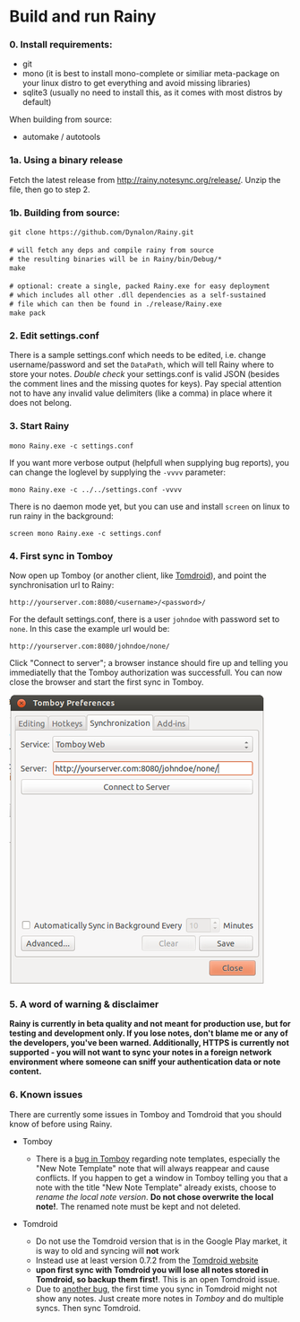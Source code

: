 Build and run Rainy
===================

### 0. Install requirements:
  * git
  * mono (it is best to install mono-complete or similiar meta-package on your linux distro to get everything and avoid missing libraries)
  * sqlite3 (usually no need to install this, as it comes with most distros by default)
 
When building from source:

  * automake / autotools

### 1a. Using a binary release

Fetch the latest release from <http://rainy.notesync.org/release/>. Unzip the file, then go to step 2.

### 1b. Building from source: 

	git clone https://github.com/Dynalon/Rainy.git

	# will fetch any deps and compile rainy from source
	# the resulting binaries will be in Rainy/bin/Debug/*
	make

	# optional: create a single, packed Rainy.exe for easy deployment
	# which includes all other .dll dependencies as a self-sustained
	# file which can then be found in ./release/Rainy.exe
	make pack

### 2. Edit settings.conf

There is a sample settings.conf which needs to be edited, i.e. change username/password and set the `DataPath`, which will tell Rainy where to store your notes. _Double check_ your settings.conf is valid JSON (besides the comment lines and the missing quotes for keys). Pay special attention not to have any invalid value delimiters (like a comma) in place where it does not belong.

### 3. Start Rainy

	mono Rainy.exe -c settings.conf


If you want more verbose output (helpfull when supplying bug reports), you can change the loglevel by supplying the `-vvvv` parameter:

	mono Rainy.exe -c ../../settings.conf -vvvv

There is no daemon mode yet, but you can use and install `screen` on linux to run rainy in the background:

	screen mono Rainy.exe -c settings.conf

### 4. First sync in Tomboy

Now open up Tomboy (or another client, like [Tomdroid][tomdroid]), and point the synchronisation url to Rainy:

	http://yourserver.com:8080/<username>/<password>/

For the default settings.conf, there is a user `johndoe` with password set to `none`. In this case the example url would be:

	http://yourserver.com:8080/johndoe/none/

Click "Connect to server"; a browser instance should fire up and telling you immediatelly that the Tomboy authorization was successfull. You can now close the browser and start the first sync in Tomboy.

![](tomboy-url.png "Sample configuration in Tomboy")

### 5. A word of warning & disclaimer

**Rainy is currently in beta quality and not meant for production use, but for testing and development only. If you lose notes, don't blame me or any of the developers, you've been warned. Additionally, HTTPS is currently not supported - you will not want to sync your notes in a foreign network environment where someone can sniff your authentication data or note content.**

### 6. Known issues

There are currently some issues in Tomboy and Tomdroid that you should know of before using Rainy.

* Tomboy
  * There is a [bug in Tomboy][tomboy-bug-1] regarding note templates, especially the "New Note Template" note that will always reappear and cause conflicts. If you happen to get a window in Tomboy telling you that a note with the title "New Note Template" already exists, choose to *rename the local note version*. **Do not chose overwrite the local note!**. The renamed note must be kept and not deleted.

* Tomdroid
  * Do not use the Tomdroid version that is in the Google Play market, it is way to old and syncing will __not__ work
  * Instead use at least version 0.7.2 from the [Tomdroid website][tomdroid]
  * __upon first sync with Tomdroid you will lose all notes stored in Tomdroid, so backup them first!__. This is an open Tomdroid issue.
  * Due to [another bug][tomdroid-bug-2], the first time you sync in Tomdroid might not show any notes. Just create more notes in *Tomboy* and do multiple syncs. Then sync Tomdroid.

  [tomdroid]: https://launchpad.net/tomdroid
  [tomboy-bug-1]: https://bugzilla.gnome.org/show_bug.cgi?id=665679
  [tomdroid-bug-1]: https://bugs.launchpad.net/tomdroid/+bug/1074602
  [tomdroid-bug-2]: https://bugs.launchpad.net/tomdroid/+bug/1074676
